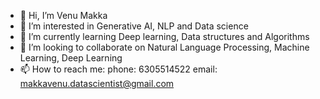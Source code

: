 - 👋 Hi, I’m Venu Makka
- 👀 I’m interested in Generative AI, NLP and Data science
- 🌱 I’m currently learning Deep learning, Data structures and Algorithms
- 💞️ I’m looking to collaborate on Natural Language Processing, Machine Learning, Deep Learning
- 📫 How to reach me: 
phone: 6305514522
email: makkavenu.datascientist@gmail.com

<!---
makkavenu/makkavenu is a ✨ special ✨ repository because its `README.md` (this file) appears on your GitHub profile.
You can click the Preview link to take a look at your changes.
--->
